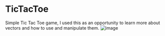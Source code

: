 # TicTacToe

Simple Tic Tac Toe game, I used this as an opportunity to learn more about vectors and how to use and manipulate them.
![image](https://github.com/user-attachments/assets/f2833215-8b53-435a-8256-07f7bad22324)
